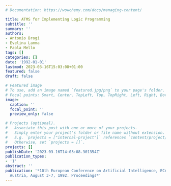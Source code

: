 ```yaml
---
# Documentation: https://wowchemy.com/docs/managing-content/

title: ATMS for Implementing Logic Programming
subtitle: ''
summary: ''
authors:
- Antonio Brogi
- Evelina Lamma
- Paola Mello
tags: []
categories: []
date: '1992-01-01'
lastmod: 2023-03-16T15:03:08+01:00
featured: false
draft: false

# Featured image
# To use, add an image named `featured.jpg/png` to your page's folder.
# Focal points: Smart, Center, TopLeft, Top, TopRight, Left, Right, BottomLeft, Bottom, BottomRight.
image:
  caption: ''
  focal_point: ''
  preview_only: false

# Projects (optional).
#   Associate this post with one or more of your projects.
#   Simply enter your project's folder or file name without extension.
#   E.g. `projects = ["internal-project"]` references `content/project/deep-learning/index.md`.
#   Otherwise, set `projects = []`.
projects: []
publishDate: '2023-03-16T14:03:08.301354Z'
publication_types:
- '1'
abstract: ''
publication: '*10th European Conference on Artificial Intelligence, ECAI 92, Vienna,
  Austria, August 3-7, 1992. Proceedings*'
---
```

